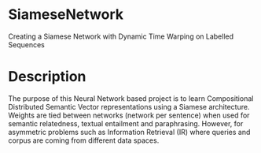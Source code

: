 # SiameseNetwork
Creating a Siamese Network with Dynamic Time Warping on Labelled Sequences

# Description
The purpose of this Neural Network based project is to learn Compositional Distributed Semantic Vector representations 
using a Siamese architecture. Weights are tied between networks (network per sentence) when used for semantic relatedness, textual entailment
and paraphrasing. However, for asymmetric problems such as Information Retrieval (IR) where queries and corpus are coming from different data spaces.

